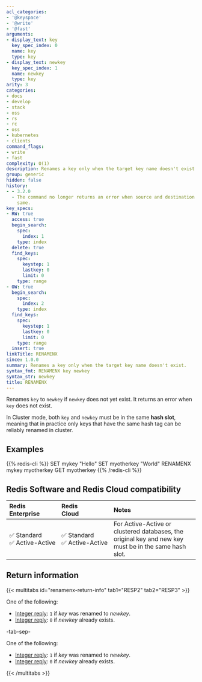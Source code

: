 ```yaml
---
acl_categories:
- '@keyspace'
- '@write'
- '@fast'
arguments:
- display_text: key
  key_spec_index: 0
  name: key
  type: key
- display_text: newkey
  key_spec_index: 1
  name: newkey
  type: key
arity: 3
categories:
- docs
- develop
- stack
- oss
- rs
- rc
- oss
- kubernetes
- clients
command_flags:
- write
- fast
complexity: O(1)
description: Renames a key only when the target key name doesn't exist.
group: generic
hidden: false
history:
- - 3.2.0
  - The command no longer returns an error when source and destination names are the
    same.
key_specs:
- RW: true
  access: true
  begin_search:
    spec:
      index: 1
    type: index
  delete: true
  find_keys:
    spec:
      keystep: 1
      lastkey: 0
      limit: 0
    type: range
- OW: true
  begin_search:
    spec:
      index: 2
    type: index
  find_keys:
    spec:
      keystep: 1
      lastkey: 0
      limit: 0
    type: range
  insert: true
linkTitle: RENAMENX
since: 1.0.0
summary: Renames a key only when the target key name doesn't exist.
syntax_fmt: RENAMENX key newkey
syntax_str: newkey
title: RENAMENX
---
```

Renames `key` to `newkey` if `newkey` does not yet exist.
It returns an error when `key` does not exist.

In Cluster mode, both `key` and `newkey` must be in the same **hash slot**, meaning that in practice only keys that have the same hash tag can be reliably renamed in cluster.

## Examples

{{% redis-cli %}}
SET mykey "Hello"
SET myotherkey "World"
RENAMENX mykey myotherkey
GET myotherkey
{{% /redis-cli %}}

## Redis Software and Redis Cloud compatibility

| Redis<br />Enterprise | Redis<br />Cloud | <span style="min-width: 9em; display: table-cell">Notes</span> |
|:----------------------|:-----------------|:------|
| <span title="Supported">&#x2705; Standard</span><br /><span title="Supported"><nobr>&#x2705; Active-Active</nobr></span> | <span title="Supported">&#x2705; Standard</span><br /><span title="Supported"><nobr>&#x2705; Active-Active</nobr></span> | For Active-Active or clustered databases, the original key and new key must be in the same hash slot. |

## Return information

{{< multitabs id="renamenx-return-info" 
    tab1="RESP2" 
    tab2="RESP3" >}}

One of the following:
* [Integer reply](../../develop/reference/protocol-spec#integers): `1` if _key_ was renamed to _newkey_.
* [Integer reply](../../develop/reference/protocol-spec#integers): `0` if _newkey_ already exists.

-tab-sep-

One of the following:
* [Integer reply](../../develop/reference/protocol-spec#integers): `1` if _key_ was renamed to _newkey_.
* [Integer reply](../../develop/reference/protocol-spec#integers): `0` if _newkey_ already exists.

{{< /multitabs >}}

